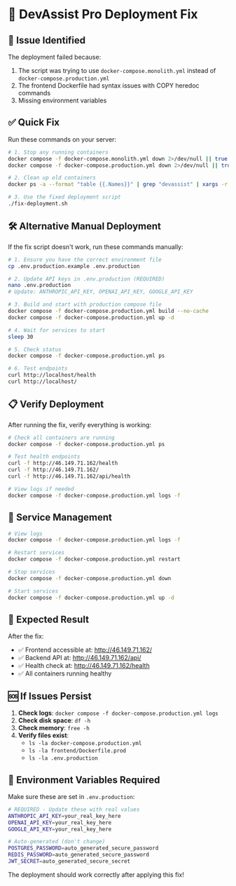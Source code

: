 # 🔧 DevAssist Pro Deployment Fix

## 🚨 Issue Identified

The deployment failed because:
1. The script was trying to use `docker-compose.monolith.yml` instead of `docker-compose.production.yml`
2. The frontend Dockerfile had syntax issues with COPY heredoc commands
3. Missing environment variables

## ✅ Quick Fix

Run these commands on your server:

```bash
# 1. Stop any running containers
docker compose -f docker-compose.monolith.yml down 2>/dev/null || true
docker compose -f docker-compose.production.yml down 2>/dev/null || true

# 2. Clean up old containers
docker ps -a --format "table {{.Names}}" | grep "devassist" | xargs -r docker rm -f || true

# 3. Use the fixed deployment script
./fix-deployment.sh
```

## 🛠 Alternative Manual Deployment

If the fix script doesn't work, run these commands manually:

```bash
# 1. Ensure you have the correct environment file
cp .env.production.example .env.production

# 2. Update API keys in .env.production (REQUIRED)
nano .env.production
# Update: ANTHROPIC_API_KEY, OPENAI_API_KEY, GOOGLE_API_KEY

# 3. Build and start with production compose file
docker compose -f docker-compose.production.yml build --no-cache
docker compose -f docker-compose.production.yml up -d

# 4. Wait for services to start
sleep 30

# 5. Check status
docker compose -f docker-compose.production.yml ps

# 6. Test endpoints
curl http://localhost/health
curl http://localhost/
```

## 📋 Verify Deployment

After running the fix, verify everything is working:

```bash
# Check all containers are running
docker compose -f docker-compose.production.yml ps

# Test health endpoints
curl -f http://46.149.71.162/health
curl -f http://46.149.71.162/
curl -f http://46.149.71.162/api/health

# View logs if needed
docker compose -f docker-compose.production.yml logs -f
```

## 🔄 Service Management

```bash
# View logs
docker compose -f docker-compose.production.yml logs -f

# Restart services
docker compose -f docker-compose.production.yml restart

# Stop services
docker compose -f docker-compose.production.yml down

# Start services
docker compose -f docker-compose.production.yml up -d
```

## 🎯 Expected Result

After the fix:
- ✅ Frontend accessible at: http://46.149.71.162/
- ✅ Backend API at: http://46.149.71.162/api/
- ✅ Health check at: http://46.149.71.162/health
- ✅ All containers running healthy

## 🆘 If Issues Persist

1. **Check logs**: `docker compose -f docker-compose.production.yml logs`
2. **Check disk space**: `df -h`
3. **Check memory**: `free -h`
4. **Verify files exist**: 
   - `ls -la docker-compose.production.yml`
   - `ls -la frontend/Dockerfile.prod`
   - `ls -la .env.production`

## 🔑 Environment Variables Required

Make sure these are set in `.env.production`:

```bash
# REQUIRED - Update these with real values
ANTHROPIC_API_KEY=your_real_key_here
OPENAI_API_KEY=your_real_key_here
GOOGLE_API_KEY=your_real_key_here

# Auto-generated (don't change)
POSTGRES_PASSWORD=auto_generated_secure_password
REDIS_PASSWORD=auto_generated_secure_password
JWT_SECRET=auto_generated_secure_secret
```

The deployment should work correctly after applying this fix!